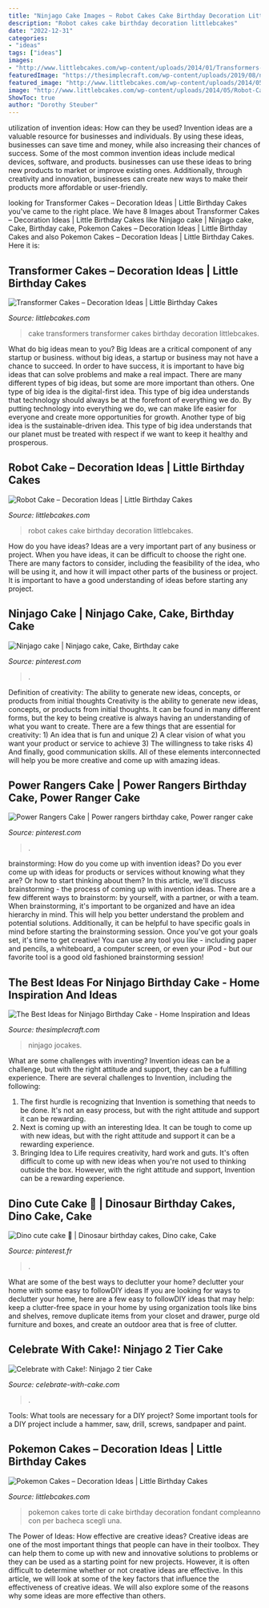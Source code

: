 ```yaml
---
title: "Ninjago Cake Images ~ Robot Cakes Cake Birthday Decoration Littlebcakes"
description: "Robot cakes cake birthday decoration littlebcakes"
date: "2022-12-31"
categories:
- "ideas"
tags: ["ideas"]
images:
- "http://www.littlebcakes.com/wp-content/uploads/2014/01/Transformers-Cake.jpg"
featuredImage: "https://thesimplecraft.com/wp-content/uploads/2019/08/ninjago-birthday-cake-new-lego-ninjago-cake-of-ninjago-birthday-cake.jpg"
featured_image: "http://www.littlebcakes.com/wp-content/uploads/2014/05/Robot-Cakes-Pictures-1024x865.jpg"
image: "http://www.littlebcakes.com/wp-content/uploads/2014/05/Robot-Cakes-Pictures-1024x865.jpg"
ShowToc: true
author: "Dorothy Steuber"
---
```



utilization of invention ideas: How can they be used?
Invention ideas are a valuable resource for businesses and individuals. By using these ideas, businesses can save time and money, while also increasing their chances of success. Some of the most common invention ideas include medical devices, software, and products. businesses can use these ideas to bring new products to market or improve existing ones. Additionally, through creativity and innovation, businesses can create new ways to make their products more affordable or user-friendly.

	

		
looking for Transformer Cakes – Decoration Ideas | Little Birthday Cakes you've came to the right place. We have 8 Images about Transformer Cakes – Decoration Ideas | Little Birthday Cakes like Ninjago cake | Ninjago cake, Cake, Birthday cake, Pokemon Cakes – Decoration Ideas | Little Birthday Cakes and also Pokemon Cakes – Decoration Ideas | Little Birthday Cakes. Here it is:
		
    
## Transformer Cakes – Decoration Ideas | Little Birthday Cakes

<img loading=lazy src="http://www.littlebcakes.com/wp-content/uploads/2014/01/Transformers-Cake.jpg" onerror="this.onerror=null;this.src='https://tse4.mm.bing.net/th?id=OIP.-W2DGFo4s9q5ZZPE4470IAHaLH&amp;pid=15.1';" alt="Transformer Cakes – Decoration Ideas | Little Birthday Cakes">

_Source: littlebcakes.com_

>cake transformers transformer cakes birthday decoration littlebcakes. 

	

What do big ideas mean to you?
Big Ideas are a critical component of any startup or business. without big ideas, a startup or business may not have a chance to succeed. In order to have success, it is important to have big ideas that can solve problems and make a real impact. There are many different types of big ideas, but some are more important than others.
One type of big idea is the digital-first idea. This type of big idea understands that technology should always be at the forefront of everything we do. By putting technology into everything we do, we can make life easier for everyone and create more opportunities for growth. Another type of big idea is the sustainable-driven idea. This type of big idea understands that our planet must be treated with respect if we want to keep it healthy and prosperous.

    
## Robot Cake – Decoration Ideas | Little Birthday Cakes

<img loading=lazy src="http://www.littlebcakes.com/wp-content/uploads/2014/05/Robot-Cakes-Pictures-1024x865.jpg" onerror="this.onerror=null;this.src='https://tse4.mm.bing.net/th?id=OIP.8QwCxY-l21j1FN7cZRuSsQHaGQ&amp;pid=15.1';" alt="Robot Cake – Decoration Ideas | Little Birthday Cakes">

_Source: littlebcakes.com_

>robot cakes cake birthday decoration littlebcakes. 

	

How do you have ideas?
Ideas are a very important part of any business or project. When you have ideas, it can be difficult to choose the right one. There are many factors to consider, including the feasibility of the idea, who will be using it, and how it will impact other parts of the business or project. It is important to have a good understanding of ideas before starting any project.

    
## Ninjago Cake | Ninjago Cake, Cake, Birthday Cake

<img loading=lazy src="https://i.pinimg.com/736x/73/1b/1c/731b1c893ab4ea7f2b84a357d5f0ed31.jpg" onerror="this.onerror=null;this.src='https://tse3.mm.bing.net/th?id=OIP.Mzg9TMIDzUM3Yc3inzRDMwHaJ3&amp;pid=15.1';" alt="Ninjago cake | Ninjago cake, Cake, Birthday cake">

_Source: pinterest.com_

>. 

	

Definition of creativity: The ability to generate new ideas, concepts, or products from initial thoughts
Creativity is the ability to generate new ideas, concepts, or products from initial thoughts. It can be found in many different forms, but the key to being creative is always having an understanding of what you want to create. There are a few things that are essential for creativity: 1) An idea that is fun and unique 2) A clear vision of what you want your product or service to achieve 3) The willingness to take risks 4) And finally, good communication skills. All of these elements interconnected will help you be more creative and come up with amazing ideas.

    
## Power Rangers Cake | Power Rangers Birthday Cake, Power Ranger Cake

<img loading=lazy src="https://i.pinimg.com/736x/66/0e/0d/660e0d414aa822a39a5fd7493e312916.jpg" onerror="this.onerror=null;this.src='https://tse1.mm.bing.net/th?id=OIP.GvhzmkdNPqKNrdkRBxrY6QHaLu&amp;pid=15.1';" alt="Power Rangers Cake | Power rangers birthday cake, Power ranger cake">

_Source: pinterest.com_

>. 

	

brainstorming: How do you come up with invention ideas?
Do you ever come up with ideas for products or services without knowing what they are? Or how to start thinking about them? In this article, we'll discuss brainstorming - the process of coming up with invention ideas.
There are a few different ways to brainstorm: by yourself, with a partner, or with a team. When brainstorming, it's important to be organized and have an idea hierarchy in mind. This will help you better understand the problem and potential solutions. Additionally, it can be helpful to have specific goals in mind before starting the brainstorming session. Once you've got your goals set, it's time to get creative! You can use any tool you like - including paper and pencils, a whiteboard, a computer screen, or even your iPod - but our favorite tool is a good old fashioned brainstorming session!

    
## The Best Ideas For Ninjago Birthday Cake - Home Inspiration And Ideas

<img loading=lazy src="https://thesimplecraft.com/wp-content/uploads/2019/08/ninjago-birthday-cake-new-lego-ninjago-cake-of-ninjago-birthday-cake.jpg" onerror="this.onerror=null;this.src='https://tse1.mm.bing.net/th?id=OIP.TQiEBzbjTXLFna940smSfQHaLQ&amp;pid=15.1';" alt="The Best Ideas for Ninjago Birthday Cake - Home Inspiration and Ideas">

_Source: thesimplecraft.com_

>ninjago jocakes. 

	

What are some challenges with inventing?
Invention ideas can be a challenge, but with the right attitude and support, they can be a fulfilling experience. There are several challenges to Invention, including the following:
1. The first hurdle is recognizing that Invention is something that needs to be done. It's not an easy process, but with the right attitude and support it can be rewarding.
2. Next is coming up with an interesting Idea. It can be tough to come up with new ideas, but with the right attitude and support it can be a rewarding experience. 
3. Bringing Idea to Life requires creativity, hard work and guts. It's often difficult to come up with new ideas when you're not used to thinking outside the box. However, with the right attitude and support, Invention can be a rewarding experience.

    
## Dino Cute Cake 🦕 | Dinosaur Birthday Cakes, Dino Cake, Cake

<img loading=lazy src="https://i.pinimg.com/736x/9a/e9/5c/9ae95cacf74fb866835afdd06e5a41f5.jpg" onerror="this.onerror=null;this.src='https://tse4.mm.bing.net/th?id=OIP.uvA9dUiz-P6TEoz-IJ2SigHaJ2&amp;pid=15.1';" alt="Dino cute cake 🦕 | Dinosaur birthday cakes, Dino cake, Cake">

_Source: pinterest.fr_

>. 

	

What are some of the best ways to declutter your home?
declutter your home with some easy to followDIY ideas 
If you are looking for ways to declutter your home, here are a few easy to followDIY ideas that may help: keep a clutter-free space in your home by using organization tools like bins and shelves, remove duplicate items from your closet and drawer, purge old furniture and boxes, and create an outdoor area that is free of clutter.

    
## Celebrate With Cake!: Ninjago 2 Tier Cake

<img loading=lazy src="https://1.bp.blogspot.com/-rcKDKuf46KM/UFtCSLCs-XI/AAAAAAAAMCs/ynaxg__pqkM/s1600/IMG_7382_new.jpg" onerror="this.onerror=null;this.src='https://tse4.mm.bing.net/th?id=OIP.V3Pudp1dKMka8aTqEH6DawHaLG&amp;pid=15.1';" alt="Celebrate with Cake!: Ninjago 2 tier Cake">

_Source: celebrate-with-cake.com_

>. 

	

Tools: What tools are necessary for a DIY project?
Some important tools for a DIY project include a hammer, saw, drill, screws, sandpaper and paint.

    
## Pokemon Cakes – Decoration Ideas | Little Birthday Cakes

<img loading=lazy src="http://www.littlebcakes.com/wp-content/uploads/2013/08/Pokemon-Cakes-Pictures.jpg" onerror="this.onerror=null;this.src='https://tse1.mm.bing.net/th?id=OIP.ZleO-GRRa6F4fAVjwzFtfgHaI5&amp;pid=15.1';" alt="Pokemon Cakes – Decoration Ideas | Little Birthday Cakes">

_Source: littlebcakes.com_

>pokemon cakes torte di cake birthday decoration fondant compleanno con per bacheca scegli una. 

	

The Power of Ideas: How effective are creative ideas?
Creative ideas are one of the most important things that people can have in their toolbox. They can help them to come up with new and innovative solutions to problems or they can be used as a starting point for new projects. However, it is often difficult to determine whether or not creative ideas are effective. In this article, we will look at some of the key factors that influence the effectiveness of creative ideas. We will also explore some of the reasons why some ideas are more effective than others.


